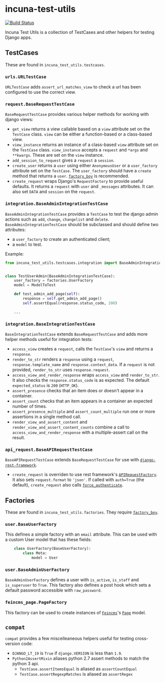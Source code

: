 # incuna-test-utils
[![Build Status](https://travis-ci.org/incuna/incuna-test-utils.svg?branch=master)](https://travis-ci.org/incuna/incuna-test-utils?branch=master)


Incuna Test Utils is a collection of TestCases and other helpers for testing
Django apps.


## TestCases


These are found in `incuna_test_utils.testcases`.


### `urls.URLTestCase`


`URLTestCase` adds `assert_url_matches_view` to check a url has been configured
to use the correct view.


### `request.BaseRequestTestCase`


`BaseRequestTestCase` provides various helper methods for working with django
views:

  * `get_view` returns a view callable based on a `view` attribute set on the
`TestCase` class. `view` can be either a function-based or a class-based view.
  * `view_instance` returns an instance of a class-based `view` attribute set
on the `TestCase` class. `view_instance` accepts a `request` and `*args` and
`**kwargs`. These are set on the `view` instance.
  * `add_session_to_request` gives a `request` a `session`.
  * `create_user` returns a `user` using either `AnonymousUser` or a
`user_factory` attribute set on the `TestCase`. The `user_factory` should have
a `create` method that returns a `user`.
[`factory_boy`](http://factoryboy.readthedocs.org/en/latest/index.html) is recommended.
  * `create_request` wraps Django's `RequestFactory` to provide useful defaults.
It returns a `request` with `user` and `_messages` attributes. It can also set
`DATA` and `session` on the `request`.


### `integration.BaseAdminIntegrationTestCase`


`BaseAdminIntegrationTestCase` provides a `TestCase` to test the django admin actions
such as `add`, `change`, `changelist` and `delete`.
`BaseAdminIntegrationTestCase` should be subclassed and should define two attributes:
 - a `user_factory` to create an authenticated client;
 - a `model` to test.

Example:
```python
from incuna_test_utils.testcases.integration import BaseAdminIntegrationTestCase


class TestUserAdmin(BaseAdminIntegrationTestCase):
    user_factory = factories.UserFactory
    model = ModelToTest

    def test_admin_add_page(self):
        response = self.get_admin_add_page()
        self.assertEqual(response.status_code, 200)

    ...
```


### `integration.BaseIntegrationTestCase`


`BaseIntegrationTestCase` extends `BaseRequestTestCase` and adds more helper
methods useful for integration tests:

  * `access_view` creates a `request`, calls the `TestCase`'s `view` and returns
a `response`.
  * `render_to_str` renders a `response` using a `request`, `response.template_name`
and `response.context_data`. If a `request` is not provided, `render_to_str` uses
`response.request`.
  * `access_view_and_render_response` wraps `access_view` and `render_to_str`.
It also checks the `response.status_code` is as expected. The default
`expected_status` is `200` (`HTTP_OK`).
  * `assert_presence` checks that an item does or doesn't appear in a container.
  * `assert_count` checks that an item appears in a container an expected number
of times.
  * `assert_presence_multiple` and `assert_count_multiple` run one or more assertions in
  a single method call.
  * `render_view_and_assert_content` and `render_view_and_assert_content_counts` combine
  a call to `access_view_and_render_response` with a multiple-assert call on the result.


### `api_request.BaseAPIRequestTestCase`


`BaseAPIRequestTestCase` extends `BaseRequestTestCase` for use with
[`django-rest-framework`](http://www.django-rest-framework.org/).

* `create_request` is overriden to use rest framework's
[`APIRequestFactory`](http://www.django-rest-framework.org/api-guide/testing#apirequestfactory).
It also sets `request.format` to `'json'`. If called with `auth=True` (the default),
`create_request` also calls
[`force_authenticate`](http://www.django-rest-framework.org/api-guide/testing#forcing-authentication).


## Factories


These are found in `incuna_test_utils.factories`. They require
[`factory_boy`](http://factoryboy.readthedocs.org/en/latest/index.html).


### `user.BaseUserFactory`


This defines a simple factory with an `email` attribute. This can be used with
a custom User model that has these fields:

```python
    class UserFactory(BaseUserFactory):
        class Meta:
            model = User
```


### `user.BaseAdminUserFactory`


`BaseAdminUserFactory` defines a user with `is_active`, `is_staff` and
`is_superuser` to `True`. This factory also defines a post hook which
sets a default password accessible with `raw_password`.


### `feincms_page.PageFactory`


This factory can be used to create instances of
[`Feincms`](http://feincms-django-cms.readthedocs.org/en/latest/index.html)'s
[`Page`](http://feincms-django-cms.readthedocs.org/en/latest/page.html) model.


## `compat`


`compat` provides a few miscelleaneous helpers useful for testing cross-version
code:

  * `DJANGO_LT_19` is `True` if `django.VERSION` is less than `1.9`.
  * `Python2AssertMixin` aliases python 2.7 assert methods to match the python 3 api.
    * `TestCase.assertItemsEqual` is aliased as `assertCountEqual`
    * `TestCase.assertRegexpMatches` is aliased as `assertRegex`
